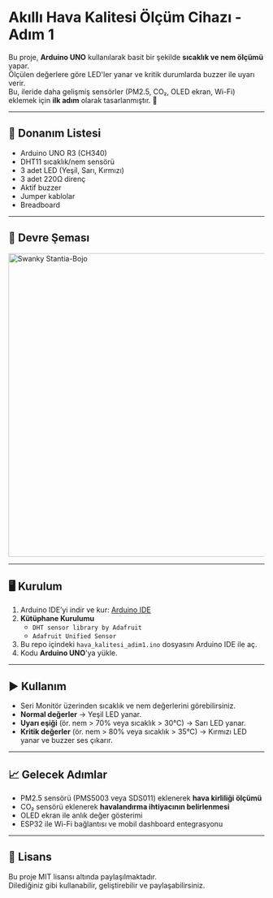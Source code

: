 # Akıllı Hava Kalitesi Ölçüm Cihazı - Adım 1

Bu proje, **Arduino UNO** kullanılarak basit bir şekilde **sıcaklık ve nem ölçümü** yapar.  
Ölçülen değerlere göre LED'ler yanar ve kritik durumlarda buzzer ile uyarı verir.  
Bu, ileride daha gelişmiş sensörler (PM2.5, CO₂, OLED ekran, Wi-Fi) eklemek için **ilk adım** olarak tasarlanmıştır. 🚀

---

## 🔧 Donanım Listesi
- Arduino UNO R3 (CH340)
- DHT11 sıcaklık/nem sensörü
- 3 adet LED (Yeşil, Sarı, Kırmızı)
- 3 adet 220Ω direnç
- Aktif buzzer
- Jumper kablolar
- Breadboard

---

## 🔌 Devre Şeması

<img width="1536" height="598" alt="Swanky Stantia-Bojo" src="https://github.com/user-attachments/assets/71d2fb32-ab94-4719-954d-b6ac1b3ce42a" />



---

## 🖥️ Kurulum
1. Arduino IDE’yi indir ve kur: [Arduino IDE](https://www.arduino.cc/en/software)  
2. **Kütüphane Kurulumu**  
   - `DHT sensor library by Adafruit`
   - `Adafruit Unified Sensor`  
3. Bu repo içindeki `hava_kalitesi_adim1.ino` dosyasını Arduino IDE ile aç.  
4. Kodu **Arduino UNO**'ya yükle.  

---

## ▶️ Kullanım
- Seri Monitör üzerinden sıcaklık ve nem değerlerini görebilirsiniz.  
- **Normal değerler** → Yeşil LED yanar.  
- **Uyarı eşiği** (ör. nem > 70% veya sıcaklık > 30°C) → Sarı LED yanar.  
- **Kritik değerler** (ör. nem > 80% veya sıcaklık > 35°C) → Kırmızı LED yanar ve buzzer ses çıkarır.  

---



## 📈 Gelecek Adımlar
- PM2.5 sensörü (PMS5003 veya SDS011) eklenerek **hava kirliliği ölçümü**
- CO₂ sensörü eklenerek **havalandırma ihtiyacının belirlenmesi**
- OLED ekran ile anlık değer gösterimi
- ESP32 ile Wi-Fi bağlantısı ve mobil dashboard entegrasyonu

---

## 📝 Lisans
Bu proje MIT lisansı altında paylaşılmaktadır.  
Dilediğiniz gibi kullanabilir, geliştirebilir ve paylaşabilirsiniz.
